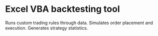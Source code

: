 # Excel VBA backtesting tool

Runs custom trading rules through data.
Simulates order placement and execution. 
Generates strategy statistics. 
